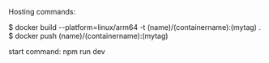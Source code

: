 Hosting commands:

$ docker build --platform=linux/arm64 -t (name)/(containername):(mytag) .
$ docker push (name)/(containername):(mytag)


start command:
npm run dev 
